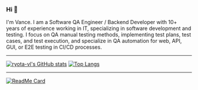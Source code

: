 ### Hi 👋

I'm Vance. I am a Software QA Engineer / Backend Developer with 10+ years of experience working in IT, specializing in software development and testing. I focus on QA manual testing methods, implementing test plans, test cases, and test execution, and specialize in QA automation for web, API, GUI, or E2E testing in CI/CD processes.

------------------------------------------------------------------------------------------------------------------------------------------------------------------------------------------------

[![ryota-vl's GitHub stats](https://github-readme-stats.vercel.app/api?username=ryota-vl&show_icons=true&theme=radical)](https://github.com/ryota-vl/github-readme-stats)
[![Top Langs](https://github-readme-stats.vercel.app/api/top-langs/?username=ryota-vl&layout=compact&theme=radical)](https://github.com/ryota-vl/github-readme-stats)

------------------------------------------------------------------------------------------------------------------------------------------------------------------------------------------------
[![ReadMe Card](https://github-readme-stats.vercel.app/api/pin/?username=ryota-vl&repo=docker-robot-framework&theme=dark)](https://github.com/ryota-vl/docker-robot-framework)
